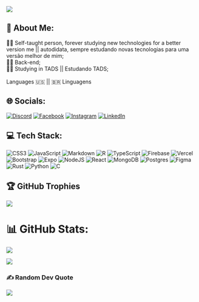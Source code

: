 [![](https://visitcount.itsvg.in/api?id=EduardoMoreaes&icon=5&color=1)](https://visitcount.itsvg.in)

## 💫 About Me:
👨‍🏫    Self-taught person, forever studying new technologies for a better version me || autodidata, sempre estudando novas tecnologias para uma versão melhor de mim;<br>🧑‍💻    Back-end;<br>👨‍🎓    Studying in TADS || Estudando TADS;<br>
<br>
Languages 🇺🇸 || 🇧🇷 Linguagens

## 🌐 Socials:
[![Discord](https://img.shields.io/badge/Discord-%237289DA.svg?logo=discord&logoColor=white)](htttps://discord.gg/BloodThrinisty#8472) [![Facebook](https://img.shields.io/badge/Facebook-%231877F2.svg?logo=Facebook&logoColor=white)](https://facebook.com/profile.php?id=100072420644505) [![Instagram](https://img.shields.io/badge/Instagram-%23E4405F.svg?logo=Instagram&logoColor=white)](https://instagram.com/eduardo_._moraes) [![LinkedIn](https://img.shields.io/badge/LinkedIn-%230077B5.svg?logo=linkedin&logoColor=white)](https://linkedin.com/in/eduardo-lopes-de-moraes-a572541bb) 


## 💻 Tech Stack:
![CSS3](https://img.shields.io/badge/css3-%231572B6.svg?style=plastic&logo=css3&logoColor=white) 
![JavaScript](https://img.shields.io/badge/javascript-%23323330.svg?style=plastic&logo=javascript&logoColor=%23F7DF1E) 
![Markdown](https://img.shields.io/badge/markdown-%23000000.svg?style=plastic&logo=markdown&logoColor=white) 
![R](https://img.shields.io/badge/r-%23276DC3.svg?style=plastic&logo=r&logoColor=white) 
![TypeScript](https://img.shields.io/badge/typescript-%23007ACC.svg?style=plastic&logo=typescript&logoColor=white) 
![Firebase](https://img.shields.io/badge/firebase-%23039BE5.svg?style=plastic&logo=firebase) 
![Vercel](https://img.shields.io/badge/vercel-%23000000.svg?style=plastic&logo=vercel&logoColor=white) 
![Bootstrap](https://img.shields.io/badge/bootstrap-%23563D7C.svg?style=plastic&logo=bootstrap&logoColor=white) 
![Expo](https://img.shields.io/badge/expo-1C1E24?style=plastic&logo=expo&logoColor=#D04A37) 
![NodeJS](https://img.shields.io/badge/node.js-6DA55F?style=plastic&logo=node.js&logoColor=white)
![React](https://img.shields.io/badge/react-%2320232a.svg?style=plastic&logo=react&logoColor=%2361DAFB) 
![MongoDB](https://img.shields.io/badge/MongoDB-%234ea94b.svg?style=plastic&logo=mongodb&logoColor=white) 
![Postgres](https://img.shields.io/badge/postgres-%23316192.svg?style=plastic&logo=postgresql&logoColor=white) 
![Figma](https://img.shields.io/badge/figma-%23F24E1E.svg?style=plastic&logo=figma&logoColor=white) 
![Rust](https://img.shields.io/badge/rust-%23DEA584.svg?style=plastic&logo=rust&logoColor=white)
![Python](https://img.shields.io/badge/python-%233776AB.svg?style=plastic&logo=python&logoColor=white)
![C](https://img.shields.io/badge/c-%2300599C.svg?style=plastic&logo=c&logoColor=white)

## 🏆 GitHub Trophies
![](https://github-profile-trophy.vercel.app/?username=EduLMoraes&theme=juicyfresh&no-frame=true&no-bg=false&margin-w=4)


# 📊 GitHub Stats:
![](https://github-readme-streak-stats.herokuapp.com/?user=EduLMoraes&theme=shades-of-purple&hide_border=true)

![](https://github-readme-stats.vercel.app/api/top-langs/?username=EduLMoraes&hide=javascript,css,scss,html,tcl,cython,tex&theme=tokyonight&include_all_commits=true&count_private=true)

### ✍️ Random Dev Quote
![](https://quotes-github-readme.vercel.app/api?type=horizontal&theme=radical)
